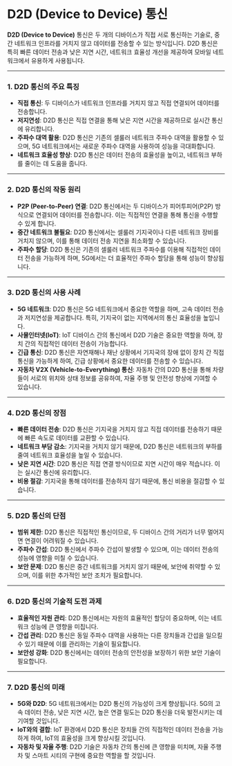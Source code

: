 # D2D (Device to Device) 통신

**D2D (Device to Device)** 통신은 두 개의 디바이스가 직접 서로 통신하는 기술로, 중간 네트워크 인프라를 거치지 않고 데이터를 전송할 수 있는 방식입니다. D2D 통신은 특히 빠른 데이터 전송과 낮은 지연 시간, 네트워크 효율성 개선을 제공하여 모바일 네트워크에서 유용하게 사용됩니다.

---
### 1. **D2D 통신의 주요 특징**
   - **직접 통신**: 두 디바이스가 네트워크 인프라를 거치지 않고 직접 연결되어 데이터를 전송합니다.
   - **저지연성**: D2D 통신은 직접 연결을 통해 낮은 지연 시간을 제공하므로 실시간 통신에 유리합니다.
   - **주파수 대역 활용**: D2D 통신은 기존의 셀룰러 네트워크 주파수 대역을 활용할 수 있으며, 5G 네트워크에서는 새로운 주파수 대역을 사용하여 성능을 극대화합니다.
   - **네트워크 효율성 향상**: D2D 통신은 데이터 전송의 효율성을 높이고, 네트워크 부하를 줄이는 데 도움을 줍니다.

---
### 2. **D2D 통신의 작동 원리**
   - **P2P (Peer-to-Peer) 연결**: D2D 통신에서는 두 디바이스가 피어투피어(P2P) 방식으로 연결되어 데이터를 전송합니다. 이는 직접적인 연결을 통해 통신을 수행할 수 있게 합니다.
   - **중간 네트워크 불필요**: D2D 통신에서는 셀룰러 기지국이나 다른 네트워크 장비를 거치지 않으며, 이를 통해 데이터 전송 지연을 최소화할 수 있습니다.
   - **주파수 할당**: D2D 통신은 기존의 셀룰러 네트워크 주파수를 이용해 직접적인 데이터 전송을 가능하게 하며, 5G에서는 더 효율적인 주파수 할당을 통해 성능이 향상됩니다.

---
### 3. **D2D 통신의 사용 사례**
   - **5G 네트워크**: D2D 통신은 5G 네트워크에서 중요한 역할을 하며, 고속 데이터 전송과 저지연성을 제공합니다. 특히, 기지국이 없는 지역에서의 통신 효율성을 높입니다.
   - **사물인터넷(IoT)**: IoT 디바이스 간의 통신에서 D2D 기술은 중요한 역할을 하며, 장치 간의 직접적인 데이터 전송이 가능합니다.
   - **긴급 통신**: D2D 통신은 자연재해나 재난 상황에서 기지국의 장애 없이 장치 간 직접 통신을 가능하게 하여, 긴급 상황에서 중요한 데이터를 전송할 수 있습니다.
   - **자동차 V2X (Vehicle-to-Everything) 통신**: 자동차 간의 D2D 통신을 통해 차량들이 서로의 위치와 상태 정보를 공유하여, 자율 주행 및 안전성 향상에 기여할 수 있습니다.

---
### 4. **D2D 통신의 장점**
   - **빠른 데이터 전송**: D2D 통신은 기지국을 거치지 않고 직접 데이터를 전송하기 때문에 빠른 속도로 데이터를 교환할 수 있습니다.
   - **네트워크 부담 감소**: 기지국을 거치지 않기 때문에, D2D 통신은 네트워크의 부하를 줄여 네트워크 효율성을 높일 수 있습니다.
   - **낮은 지연 시간**: D2D 통신은 직접 연결 방식이므로 지연 시간이 매우 적습니다. 이는 실시간 통신에 유리합니다.
   - **비용 절감**: 기지국을 통해 데이터를 전송하지 않기 때문에, 통신 비용을 절감할 수 있습니다.

---
### 5. **D2D 통신의 단점**
   - **범위 제한**: D2D 통신은 직접적인 통신이므로, 두 디바이스 간의 거리가 너무 멀어지면 연결이 어려워질 수 있습니다.
   - **주파수 간섭**: D2D 통신에서 주파수 간섭이 발생할 수 있으며, 이는 데이터 전송의 성능에 영향을 미칠 수 있습니다.
   - **보안 문제**: D2D 통신은 중간 네트워크를 거치지 않기 때문에, 보안에 취약할 수 있으며, 이를 위한 추가적인 보안 조치가 필요합니다.

---
### 6. **D2D 통신의 기술적 도전 과제**
   - **효율적인 자원 관리**: D2D 통신에서는 자원의 효율적인 할당이 중요하며, 이는 네트워크 성능에 큰 영향을 미칩니다.
   - **간섭 관리**: D2D 통신은 동일 주파수 대역을 사용하는 다른 장치들과 간섭을 일으킬 수 있기 때문에 이를 관리하는 기술이 필요합니다.
   - **보안성 강화**: D2D 통신에서는 데이터 전송의 안전성을 보장하기 위한 보안 기술이 필요합니다.

---
### 7. **D2D 통신의 미래**
   - **5G와 D2D**: 5G 네트워크에서는 D2D 통신의 가능성이 크게 향상됩니다. 5G의 고속 데이터 전송, 낮은 지연 시간, 높은 연결 밀도는 D2D 통신을 더욱 발전시키는 데 기여할 것입니다.
   - **IoT와의 결합**: IoT 환경에서 D2D 통신은 장치들 간의 직접적인 데이터 전송을 가능하게 하여, IoT의 효율성을 크게 향상시킬 것입니다.
   - **자동차 및 자율 주행**: D2D 기술은 자동차 간의 통신에 큰 영향을 미치며, 자율 주행차 및 스마트 시티의 구현에 중요한 역할을 할 것입니다.


